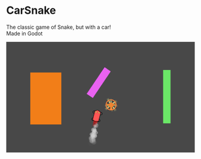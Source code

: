 # CarSnake

The classic game of Snake, but with a car!  
Made in Godot

![alt text](DCC/carsnake.png)